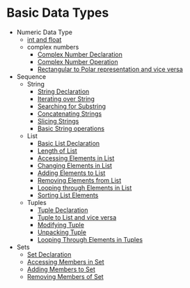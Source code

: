 # Basic Data Types
* Numeric Data Type
  * [int and float](https://github.com/pythoncoder100/practice/blob/master/basic%20data%20type.md) 
  * complex numbers
    * [Complex Number Declaration](https://github.com/pythoncoder100/practice/blob/master/complex_number_declaration.ipynb)
    * [Complex Number Operation](https://github.com/pythoncoder100/practice/blob/master/complex_number_operations.ipynb)
    * [Rectangular to Polar representation and vice versa](https://github.com/pythoncoder100/practice/blob/master/rect%20to%20polar%20and%20vice%20versa.md)
* Sequence
  * String 
    * [String Declaration](https://github.com/pythoncoder100/practice/blob/master/String%20Declaration.md)
    * [Iterating over String](https://github.com/pythoncoder100/practice/blob/master/Iterating%20over%20string.md)
    * [Searching for Substring](https://github.com/pythoncoder100/practice/blob/master/Searching%20for%20Substring.md)
    * [Concatenating Strings](https://github.com/pythoncoder100/practice/blob/master/Concatenating%20Strings.md)
    * [Slicing Strings](https://github.com/pythoncoder100/practice/blob/master/Slicing%20Strings.md)
    * [Basic String operations](https://github.com/pythoncoder100/practice/blob/master/String%20Basic%20Operations.md)
  * List
    * [Basic List Declaration](https://github.com/pythoncoder100/practice/blob/master/List.md)
    * [Length of List](https://github.com/pythoncoder100/practice/blob/master/List%20Length.md)
    * [Accessing Elements in List](https://github.com/pythoncoder100/practice/blob/master/Accessing%20List%20Items.md)
    * [Changing Elements in List](https://github.com/pythoncoder100/practice/blob/master/Changing%20Elements%20in%20a%20List.md)
    * [Adding Elements to List](https://github.com/pythoncoder100/practice/blob/master/Adding%20New%20Elements%20to%20List.md)
    * [Removing Elements from List](https://github.com/pythoncoder100/practice/blob/master/Removing%20Elements%20in%20a%20List.md)
    * [Looping through Elements in List](https://github.com/pythoncoder100/practice/blob/master/Looping%20through%20Elements%20in%20List.md)
    * [Sorting List Elements](https://github.com/pythoncoder100/practice/blob/master/Sorting%20through%20List.md)
   * Tuples
     * [Tuple Declaration](https://github.com/pythoncoder100/practice/blob/master/Tuples%20Declaration.md)  
     * [Tuple to List and vice versa](https://github.com/pythoncoder100/practice/blob/master/Tuple%20to%20Link%20Conversion%20and%20Vice%20Versa.md)
     * [Modifying Tuple](https://github.com/pythoncoder100/practice/blob/master/Modifying%20Elements%20of%20Tuples.md)
     * [Unpacking Tuple](https://github.com/pythoncoder100/practice/blob/master/Unpacking%20Tuples.md)
     * [Looping Through Elements in Tuples](https://github.com/pythoncoder100/practice/blob/master/Looping_through_Elements_in_Tuples.ipynb)
* Sets
  * [Set Declaration](https://github.com/pythoncoder100/practice/blob/master/set%20declaration.md)
  * [Accessing Members in Set](https://github.com/pythoncoder100/practice/blob/master/Accessing%20members%20of%20a%20Set.md) 
  * [Adding Members to Set](https://github.com/pythoncoder100/practice/blob/master/Adding%20members%20to%20Set.md)
  * [Removing Members of Set](https://github.com/pythoncoder100/practice/blob/master/Removing%20Members%20of%20Set.md)
